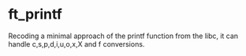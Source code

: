 # ft_printf


Recoding a minimal approach of the printf function from the libc, it can handle c,s,p,d,i,u,o,x,X and f conversions.
